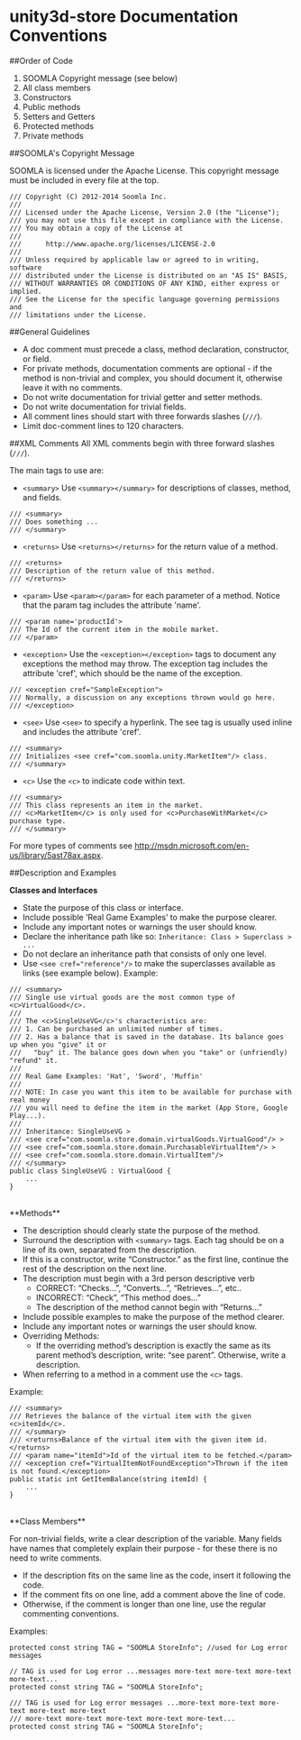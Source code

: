 
**unity3d-store Documentation Conventions**
=====================


##Order of Code


1. SOOMLA Copyright message (see below)
2. All class members
3. Constructors
4. Public methods
5. Setters and Getters
6. Protected methods
7. Private methods


##SOOMLA's Copyright Message


SOOMLA is licensed under the Apache License. This copyright message must be included in every file at the top.

```
/// Copyright (C) 2012-2014 Soomla Inc.
///
/// Licensed under the Apache License, Version 2.0 (the "License");
/// you may not use this file except in compliance with the License.
/// You may obtain a copy of the License at
///
///      http://www.apache.org/licenses/LICENSE-2.0
///
/// Unless required by applicable law or agreed to in writing, software
/// distributed under the License is distributed on an "AS IS" BASIS,
/// WITHOUT WARRANTIES OR CONDITIONS OF ANY KIND, either express or implied.
/// See the License for the specific language governing permissions and
/// limitations under the License.
```

##General Guidelines

- A doc comment must precede a class, method declaration, constructor, or field.
- For private methods, documentation comments are optional - if the method is non-trivial and complex, you should document it, otherwise leave it with no comments.
- Do not write documentation for trivial getter and setter methods.
- Do not write documentation for trivial fields.
- All comment lines should start with three forwards slashes (`///`).
- Limit doc-comment lines to 120 characters.

##XML Comments
All XML comments begin with three forward slashes (`///`).

The main tags to use are:

- `<summary>`
Use `<summary></summary>` for descriptions of classes, method, and fields.
```
/// <summary>
/// Does something ...
/// </summary>
```
- `<returns>`
Use `<returns></returns>` for the return value of a method.
```
/// <returns>
/// Description of the return value of this method.
/// </returns>
```

- `<param>`
Use `<param></param>` for each parameter of a method. Notice that the param tag includes the attribute 'name'.
```
/// <param name='productId'>
/// The Id of the current item in the mobile market.
/// </param>
```
- `<exception>`
Use the `<exception></exception>` tags to document any exceptions the method may throw. The exception tag includes the attribute 'cref', which should be the name of the exception.
```
/// <exception cref="SampleException">
/// Normally, a discussion on any exceptions thrown would go here.
/// </exception>
```
- `<see>`
Use `<see>` to specify a hyperlink. The see tag is usually used inline and includes the attribute 'cref'.
```
/// <summary>	 
/// Initializes <see cref="com.soomla.unity.MarketItem"/> class.
/// </summary>
```

- `<c>`
Use the `<c>` to indicate code within text.
```
/// <summary>
/// This class represents an item in the market.
/// <c>MarketItem</c> is only used for <c>PurchaseWithMarket</c> purchase type.
/// </summary>
```
For more types of comments see http://msdn.microsoft.com/en-us/library/5ast78ax.aspx. 

##Description and Examples

**Classes and Interfaces**

 - State the purpose of this class or interface.
 - Include possible ‘Real Game Examples’ to make the purpose clearer.
 - Include any important notes or warnings the user should know.
 - Declare the inheritance path like so: 
`Inheritance: Class > Superclass > ...` 
- Do not declare an inheritance path that consists of only one level.
- Use `<see cref="reference"/>` to make the superclasses available as links (see example below).
Example:
``` 
/// <summary>
/// Single use virtual goods are the most common type of <c>VirtualGood</c>.
/// 
/// The <c>SingleUseVG</c>'s characteristics are:
/// 1. Can be purchased an unlimited number of times.
/// 2. Has a balance that is saved in the database. Its balance goes up when you "give" it or
///   "buy" it. The balance goes down when you "take" or (unfriendly) "refund" it.
/// 
/// Real Game Examples: 'Hat', 'Sword', 'Muffin'
/// 
/// NOTE: In case you want this item to be available for purchase with real money
/// you will need to define the item in the market (App Store, Google Play...).
/// 
/// Inheritance: SingleUseVG >
/// <see cref="com.soomla.store.domain.virtualGoods.VirtualGood"/> >
/// <see cref="com.soomla.store.domain.PurchasableVirtualItem"/> >
/// <see cref="com.soomla.store.domain.VirtualItem"/>
/// </summary>
public class SingleUseVG : VirtualGood {
    ...
}
```
<br>
**Methods**

 - The description should clearly state the purpose of the method.
 - Surround the description with `<summary>` tags. Each tag should be on a line of its own, separated from the description.
 - If this is a constructor, write “Constructor.” as the first line, continue the rest of the description on the next line.
 - The description must begin with a 3rd person descriptive verb
     - CORRECT: “Checks…”, “Converts…”, “Retrieves...”, etc.. 
     - INCORRECT: “Check”, “This method does…” 
     - The description of the method cannot begin with “Returns…”
 - Include possible examples to make the purpose of the method clearer.
 - Include any important notes or warnings the user should know.
 - Overriding Methods: 
     - If the overriding method’s description is exactly the same as its parent method’s description, write: “see parent”. Otherwise, write a description.
 - When referring to a method in a comment use the `<c>` tags. 

Example:
```
/// <summary>
/// Retrieves the balance of the virtual item with the given <c>itemId</c>.
/// </summary>
/// <returns>Balance of the virtual item with the given item id.</returns>
/// <param name="itemId">Id of the virtual item to be fetched.</param>
/// <exception cref="VirtualItemNotFoundException">Thrown if the item is not found.</exception>
public static int GetItemBalance(string itemId) {
    ...
}
```
<br>
**Class Members**

For non-trivial fields, write a clear description of the variable. Many fields have names that completely explain their purpose - for these there is no need to write comments. 

- If the description fits on the same line as the code, insert it following the code.
- If the comment fits on one line, add a comment above the line of code. 
- Otherwise, if the comment is longer than one line, use the regular commenting conventions.

Examples:
```
protected const string TAG = "SOOMLA StoreInfo"; //used for Log error messages

// TAG is used for Log error ...messages more-text more-text more-text more-text...
protected const string TAG = "SOOMLA StoreInfo"; 

/// TAG is used for Log error messages ...more-text more-text more-text more-text more-text
/// more-text more-text more-text more-text more-text...
protected const string TAG = "SOOMLA StoreInfo";

```








